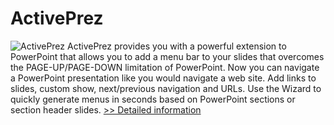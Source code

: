 # ActivePrez
![ActivePrez](https://mycommerce.akamaized.net/api/pimages/P300532835/BIG/300532835.PNG)
ActivePrez provides you with a powerful extension to PowerPoint that allows you to add a menu bar to your slides that overcomes the PAGE-UP/PAGE-DOWN limitation of PowerPoint. Now you can navigate a PowerPoint presentation like you would navigate a web site. Add links to slides, custom show, next/previous navigation and URLs. Use the Wizard to quickly generate menus in seconds based on PowerPoint sections or section header slides.
[>> Detailed information](https://secure.shareit.com/shareit/product.html?productid=300532835&affiliateid=200057808)